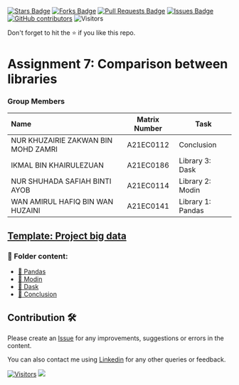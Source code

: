 <a href="https://github.com/drshahizan/Python-big-data/stargazers"><img src="https://img.shields.io/github/stars/drshahizan/Python-big-data" alt="Stars Badge"/></a>
<a href="https://github.com/drshahizan/Python-big-data/network/members"><img src="https://img.shields.io/github/forks/drshahizan/Python-big-data" alt="Forks Badge"/></a>
<a href="https://github.com/drshahizan/Python-big-data/pulls"><img src="https://img.shields.io/github/issues-pr/drshahizan/Python-big-data" alt="Pull Requests Badge"/></a>
<a href="https://github.com/drshahizan/Python-big-data/issues"><img src="https://img.shields.io/github/issues/drshahizan/Python-big-data" alt="Issues Badge"/></a>
<a href="https://github.com/drshahizan/Python-big-data/graphs/contributors"><img alt="GitHub contributors" src="https://img.shields.io/github/contributors/drshahizan/Python-big-data?color=2b9348"></a>
![Visitors](https://api.visitorbadge.io/api/visitors?path=https%3A%2F%2Fgithub.com%2Fdrshahizan%2FPython-big-data&labelColor=%23d9e3f0&countColor=%23697689&style=flat)

Don't forget to hit the :star: if you like this repo.

# Assignment 7: Comparison between libraries



### Group Members

| Name                                     | Matrix Number | Task |
| :---------------------------------------- | :-------------: | ------------- |
| NUR KHUZAIRIE ZAKWAN BIN MOHD ZAMRI | A21EC0112 |  Conclusion
| IKMAL BIN KHAIRULEZUAN | A21EC0186 | Library 3: Dask
| NUR SHUHADA SAFIAH BINTI AYOB | A21EC0114 | Library 2: Modin
| WAN AMIRUL HAFIQ BIN WAN HUZAINI | A21EC0141 | Library 1: Pandas

## [Template: Project big data](compare_big_data.ipynb)
### 📂 Folder content:
* [📖 Pandas](https://github.com/drshahizan/Python-big-data/blob/main/assignment/ass7/hpdp/KHUCHIN/pandas/ASS7_PANDAS.ipynb)
* [📖 Modin]()
* [📖 Dask](https://github.com/drshahizan/Python-big-data/blob/main/assignment/ass7/hpdp/KHUCHIN/dask/KHUCHIN_Assignment7_Dask.ipynb)
* [📖 Conclusion]()


## Contribution 🛠️
Please create an [Issue](https://github.com/drshahizan/Python_EDA/issues) for any improvements, suggestions or errors in the content.

You can also contact me using [Linkedin](https://www.linkedin.com/in/drshahizan/) for any other queries or feedback.

[![Visitors](https://api.visitorbadge.io/api/visitors?path=https%3A%2F%2Fgithub.com%2Fdrshahizan&labelColor=%23697689&countColor=%23555555&style=plastic)](https://visitorbadge.io/status?path=https%3A%2F%2Fgithub.com%2Fdrshahizan)
![](https://hit.yhype.me/github/profile?user_id=81284918)


